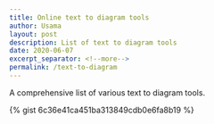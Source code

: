```yaml
---
title: Online text to diagram tools
author: Usama
layout: post
description: List of text to diagram tools
date: 2020-06-07
excerpt_separator: <!--more-->
permalink: /text-to-diagram
---
```


A comprehensive list of various text to diagram tools.

{% gist 6c36e41ca451ba313849cdb0e6fa8b19 %}
